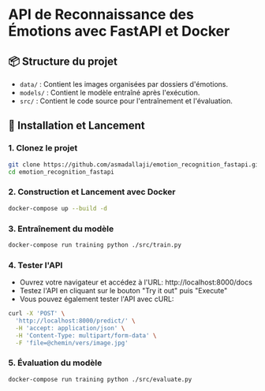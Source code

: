 # API de Reconnaissance des Émotions avec FastAPI et Docker
## 📦 Structure du projet

- `data/` : Contient les images organisées par dossiers d'émotions.
- `models/` : Contient le modèle entraîné après l'exécution.
- `src/` : Contient le code source pour l'entraînement et l'évaluation.


## 🚀 Installation et Lancement

### 1. Clonez le projet
```bash
git clone https://github.com/asmadallaji/emotion_recognition_fastapi.git
cd emotion_recognition_fastapi
```

### 2. Construction et Lancement avec Docker
```bash
docker-compose up --build -d
```

### 3. Entraînement du modèle
```bash
docker-compose run training python ./src/train.py
```

### 4. Tester l'API
- Ouvrez votre navigateur et accédez à l'URL: http://localhost:8000/docs
- Testez l'API en cliquant sur le bouton "Try it out" puis "Execute"
- Vous pouvez également tester l'API avec cURL:
```bash
curl -X 'POST' \
  'http://localhost:8000/predict/' \
  -H 'accept: application/json' \
  -H 'Content-Type: multipart/form-data' \
  -F 'file=@chemin/vers/image.jpg'

```

### 5. Évaluation du modèle
```bash
docker-compose run training python ./src/evaluate.py
```
